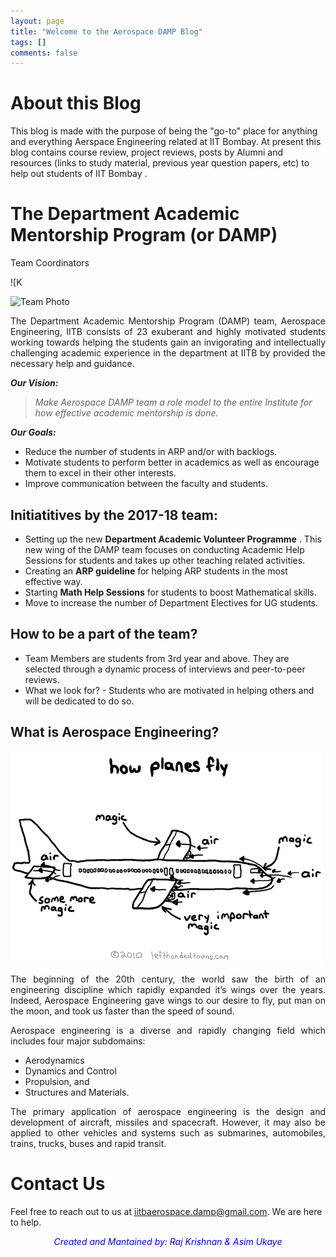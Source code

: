 ```yaml
---
layout: page
title: "Welcome to the Aerospace DAMP Blog"
tags: []
comments: false
---
```


# About this Blog

This blog is made with the purpose of being the "go-to" place for anything and everything Aerspace Engineering related at IIT Bombay. At present this blog contains course review, project reviews, posts by Alumni and resources (links to study material, previous year question papers, etc) to help out students of IIT Bombay .

# The Department Academic Mentorship Program (or DAMP)

Team Coordinators

![K

![Team Photo](https://drive.google.com/uc?export=view&id=0B0utpdeQnMnWaVdZMzI0dnZ1UlU)

<div style="text-align: justify">
The Department Academic Mentorship Program (DAMP) team, Aerospace Engineering, IITB consists of 23 exuberant and highly motivated students working towards helping the students gain an invigorating and intellectually challenging academic experience in the department at IITB by provided the necessary help and guidance.
</div>

__*Our Vision:*__
> *Make Aerospace DAMP team a role model to the entire Institute for how effective academic mentorship is done.*

__*Our Goals:*__
* Reduce the number of students in ARP and/or with backlogs.
* Motivate students to perform better in academics as well as encourage them to excel in their other interests.
* Improve communication between the faculty and students.

## Initiatitives by the 2017-18 team:
* Setting up the new __Department Academic Volunteer Programme__ . This new wing of the DAMP team focuses on conducting Academic Help Sessions for students and takes up other teaching related activities.
* Creating an **ARP guideline** for helping ARP students in the most effective way.
* Starting **Math Help Sessions** for students to boost Mathematical skills.
* Move to increase the number of Department Electives for UG students.

## How to be a part of the team?
* Team Members are students from 3rd year and above. They are selected through a dynamic process of interviews and peer-to-peer reviews.
* What we look for? - Students who are motivated in helping others and will be dedicated to do so.

## What is Aerospace Engineering?

![Aerospace Engineering](/images/aero.gif)

<div style="text-align: justify">
The beginning of
the 20th century, the world saw the birth of an engineering discipline which rapidly
expanded it’s wings over the years. Indeed, Aerospace
Engineering gave wings to our desire to fly, put man on the moon, and took us
faster than the speed of sound.

Aerospace engineering is a diverse and rapidly changing field which includes
four major subdomains: 
</div>


* Aerodynamics
* Dynamics and Control
* Propulsion, and
* Structures and Materials.

<div style="text-align: justify">
The primary application of aerospace engineering is
the design and development of aircraft, missiles and spacecraft. However,
it may also be applied to other vehicles and systems such
as submarines, automobiles, trains, trucks, buses and rapid transit.
</div>

# Contact Us

Feel free to reach out to us at [iitbaerospace.damp@gmail.com](mailto:iitbaerospace.damp@gmail.com). We are here to help.


<div style="text-align: center" >
<div style="color:#0000FF" >

<i>Created and Mantained by: Raj Krishnan & Asim Ukaye</i>

</div>
</div>

